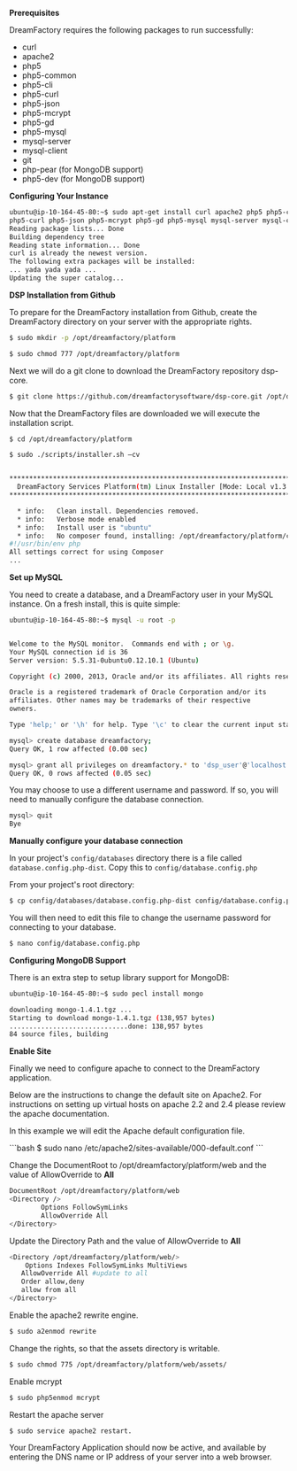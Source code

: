 <b> Prerequisites </b>


<p>DreamFactory requires the following packages to run successfully:</p>
<ul>
<li>curl</li>
<li>apache2</li>
<li>php5</li>
<li>php5-common</li>
<li>php5-cli</li>
<li>php5-curl</li>
<li>php5-json</li>
<li>php5-mcrypt</li>
<li>php5-gd</li>
<li>php5-mysql</li>
<li>mysql-server</li>
<li>mysql-client</li>
<li>git</li>
<li>php-pear (for MongoDB support)</li>
<li>php5-dev (for MongoDB support)</li>
</ul>

<b>Configuring Your Instance</b>

```bash
ubuntu@ip-10-164-45-80:~$ sudo apt-get install curl apache2 php5 php5-common php5-cli
php5-curl php5-json php5-mcrypt php5-gd php5-mysql mysql-server mysql-client git
Reading package lists... Done
Building dependency tree       
Reading state information... Done
curl is already the newest version.
The following extra packages will be installed:
... yada yada yada ...
Updating the super catalog...
```


<b>DSP Installation from Github</b>

<p>To prepare for the DreamFactory installation from Github, create the DreamFactory directory on your server with the appropriate rights.</p>

```bash
$ sudo mkdir -p /opt/dreamfactory/platform

$ sudo chmod 777 /opt/dreamfactory/platform
```

<p>Next we will do a git clone to download the DreamFactory repository dsp-core.</p>

```bash
$ git clone https://github.com/dreamfactorysoftware/dsp-core.git /opt/dreamfactory/platform
```

<p>Now that the DreamFactory files are downloaded we will execute the installation script.</p>

```bash
$ cd /opt/dreamfactory/platform

$ sudo ./scripts/installer.sh –cv


********************************************************************************
  DreamFactory Services Platform(tm) Linux Installer [Mode: Local v1.3.3]
********************************************************************************

  * info:	Clean install. Dependencies removed.
  * info:	Verbose mode enabled
  * info:	Install user is "ubuntu"
  * info:	No composer found, installing: /opt/dreamfactory/platform/composer.phar
#!/usr/bin/env php
All settings correct for using Composer
...
```


<B>Set up MySQL</B>

<p>You need to create a database, and a DreamFactory user in your MySQL instance.  On a fresh install, this is quite simple:</p>

```bash
ubuntu@ip-10-164-45-80:~$ mysql -u root -p


Welcome to the MySQL monitor.  Commands end with ; or \g.
Your MySQL connection id is 36
Server version: 5.5.31-0ubuntu0.12.10.1 (Ubuntu)

Copyright (c) 2000, 2013, Oracle and/or its affiliates. All rights reserved.

Oracle is a registered trademark of Oracle Corporation and/or its
affiliates. Other names may be trademarks of their respective
owners.

Type 'help;' or '\h' for help. Type '\c' to clear the current input statement.
```

```bash
mysql> create database dreamfactory;
Query OK, 1 row affected (0.00 sec)
```

```bash
mysql> grant all privileges on dreamfactory.* to 'dsp_user'@'localhost' identified by 'dsp_user';
Query OK, 0 rows affected (0.05 sec)
```
You may choose to use a different username and password. If so, you will need to manually configure the database connection.

```bash
mysql> quit
Bye
```

<b>Manually configure your database connection</b>

In your project's `config/databases` directory there is a file called `database.config.php-dist`. Copy this to `config/database.config.php`

From your project's root directory:

```bash
$ cp config/databases/database.config.php-dist config/database.config.php
```

You will then need to edit this file to change the username password for connecting to your database.

```bash
$ nano config/database.config.php
```


<b>Configuring MongoDB Support</b>

<p>There is an extra step to setup library support for MongoDB:</p>

```bash
ubuntu@ip-10-164-45-80:~$ sudo pecl install mongo

downloading mongo-1.4.1.tgz ...
Starting to download mongo-1.4.1.tgz (138,957 bytes)
..............................done: 138,957 bytes
84 source files, building
```


<b>Enable Site</b>
<p>
Finally we need to configure apache to connect to the DreamFactory application.

Below are the instructions to change the default site on Apache2.  For instructions on setting up virtual hosts on apache 2.2 and 2.4 please review the apache documentation.

In this example we will edit the Apache default configuration file.
</p>
```bash
$ sudo nano /etc/apache2/sites-available/000-default.conf
```

<p>Change the DocumentRoot to /opt/dreamfactory/platform/web  and the value of AllowOverride to <B>All</B></p>

```bash
DocumentRoot /opt/dreamfactory/platform/web
<Directory />
        Options FollowSymLinks
        AllowOverride All
</Directory>
```

<p>Update the Directory Path and the value of AllowOverride to <B>All</B></p>

```bash
<Directory /opt/dreamfactory/platform/web/>
	Options Indexes FollowSymLinks MultiViews
   AllowOverride All #update to all
   Order allow,deny
   allow from all
</Directory>
```
<p>Enable the apache2 rewrite engine.</p>

```bash
$ sudo a2enmod rewrite
```

<p>Change the rights, so that the assets directory is writable.</p>

```bash
$ sudo chmod 775 /opt/dreamfactory/platform/web/assets/
```
Enable mcrypt

```bash
$ sudo php5enmod mcrypt
```

Restart the apache server

```bash
$ sudo service apache2 restart.
```

<p>Your DreamFactory Application should now be active, and available by entering the DNS name or IP address of your server into a web browser.</p>